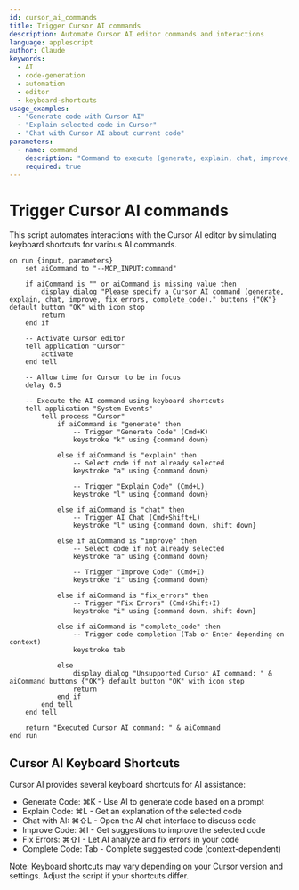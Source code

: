 ```yaml
---
id: cursor_ai_commands
title: Trigger Cursor AI commands
description: Automate Cursor AI editor commands and interactions
language: applescript
author: Claude
keywords:
  - AI
  - code-generation
  - automation
  - editor
  - keyboard-shortcuts
usage_examples:
  - "Generate code with Cursor AI"
  - "Explain selected code in Cursor"
  - "Chat with Cursor AI about current code"
parameters:
  - name: command
    description: "Command to execute (generate, explain, chat, improve, fix_errors, complete_code)"
    required: true
---
```


# Trigger Cursor AI commands

This script automates interactions with the Cursor AI editor by simulating keyboard shortcuts for various AI commands.

```applescript
on run {input, parameters}
    set aiCommand to "--MCP_INPUT:command"
    
    if aiCommand is "" or aiCommand is missing value then
        display dialog "Please specify a Cursor AI command (generate, explain, chat, improve, fix_errors, complete_code)." buttons {"OK"} default button "OK" with icon stop
        return
    end if
    
    -- Activate Cursor editor
    tell application "Cursor"
        activate
    end tell
    
    -- Allow time for Cursor to be in focus
    delay 0.5
    
    -- Execute the AI command using keyboard shortcuts
    tell application "System Events"
        tell process "Cursor"
            if aiCommand is "generate" then
                -- Trigger "Generate Code" (Cmd+K)
                keystroke "k" using {command down}
                
            else if aiCommand is "explain" then
                -- Select code if not already selected
                keystroke "a" using {command down}
                
                -- Trigger "Explain Code" (Cmd+L)
                keystroke "l" using {command down}
                
            else if aiCommand is "chat" then
                -- Trigger AI Chat (Cmd+Shift+L)
                keystroke "l" using {command down, shift down}
                
            else if aiCommand is "improve" then
                -- Select code if not already selected
                keystroke "a" using {command down}
                
                -- Trigger "Improve Code" (Cmd+I)
                keystroke "i" using {command down}
                
            else if aiCommand is "fix_errors" then
                -- Trigger "Fix Errors" (Cmd+Shift+I)
                keystroke "i" using {command down, shift down}
                
            else if aiCommand is "complete_code" then
                -- Trigger code completion (Tab or Enter depending on context)
                keystroke tab
                
            else
                display dialog "Unsupported Cursor AI command: " & aiCommand buttons {"OK"} default button "OK" with icon stop
                return
            end if
        end tell
    end tell
    
    return "Executed Cursor AI command: " & aiCommand
end run
```

## Cursor AI Keyboard Shortcuts

Cursor AI provides several keyboard shortcuts for AI assistance:

- Generate Code: ⌘K - Use AI to generate code based on a prompt
- Explain Code: ⌘L - Get an explanation of the selected code
- Chat with AI: ⌘⇧L - Open the AI chat interface to discuss code
- Improve Code: ⌘I - Get suggestions to improve the selected code
- Fix Errors: ⌘⇧I - Let AI analyze and fix errors in your code
- Complete Code: Tab - Complete suggested code (context-dependent)

Note: Keyboard shortcuts may vary depending on your Cursor version and settings. Adjust the script if your shortcuts differ.